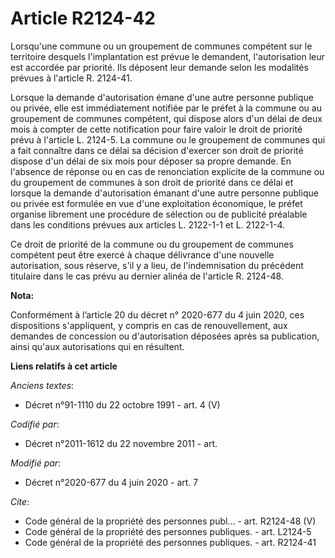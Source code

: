# Article R2124-42

Lorsqu'une commune ou un groupement de communes compétent sur le territoire desquels l'implantation est prévue le demandent,
l'autorisation leur est accordée par priorité. Ils déposent leur demande selon les modalités prévues à l'article R. 2124-41.

Lorsque la demande d'autorisation émane d'une autre personne publique ou privée, elle est immédiatement notifiée par le
préfet à la commune ou au groupement de communes compétent, qui dispose alors d'un délai de deux mois à compter de cette
notification pour faire valoir le droit de priorité prévu à l'article L. 2124-5. La commune ou le groupement de communes qui
a fait connaître dans ce délai sa décision d'exercer son droit de priorité dispose d'un délai de six mois pour déposer sa
propre demande. En l'absence de réponse ou en cas de renonciation explicite de la commune ou du groupement de communes à son
droit de priorité dans ce délai et lorsque la demande d'autorisation émanant d'une autre personne publique ou privée est
formulée en vue d'une exploitation économique, le préfet organise librement une procédure de sélection ou de publicité
préalable dans les conditions prévues aux articles L. 2122-1-1 et L. 2122-1-4.

Ce droit de priorité de la commune ou du groupement de communes compétent peut être exercé à chaque délivrance d'une nouvelle
autorisation, sous réserve, s'il y a lieu, de l'indemnisation du précédent titulaire dans le cas prévu au dernier alinéa de
l'article R. 2124-48.

**Nota:**

Conformément à l’article 20 du décret n° 2020-677 du 4 juin 2020, ces dispositions s'appliquent, y compris en cas de
renouvellement, aux demandes de concession ou d'autorisation déposées après sa publication, ainsi qu'aux autorisations qui en
résultent.

**Liens relatifs à cet article**

_Anciens textes_:

  - Décret n°91-1110 du 22 octobre 1991 - art. 4 (V)

_Codifié par_:

  - Décret n°2011-1612 du 22 novembre 2011 - art.

_Modifié par_:

  - Décret n°2020-677 du 4 juin 2020 - art. 7

_Cite_:

  - Code général de la propriété des personnes publ... - art. R2124-48 (V)
  - Code général de la propriété des personnes publiques. - art. L2124-5
  - Code général de la propriété des personnes publiques. - art. R2124-41
